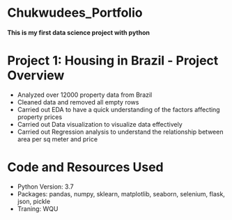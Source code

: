 # Chukwudees_Portfolio
#### This is my first data science project with python

# Project 1: Housing in Brazil - Project Overview
* Analyzed over 12000 property data from Brazil
* Cleaned data and removed all empty rows
* Carried out EDA to have a quick understanding of the factors affecting property prices
* Carried out Data visualization to visualize data effectively
* Carried out Regression analysis to understand the relationship between area per sq meter and price 


# Code and Resources Used
* Python Version: 3.7
* Packages: pandas, numpy, sklearn, matplotlib, seaborn, selenium, flask, json, pickle
* Traning: WQU
